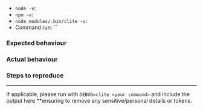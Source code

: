 - `node -v`:
- `npm -v`:
- `node_modules/.bin/clite -v`:
- Command run: ``

### Expected behaviour


### Actual behaviour


### Steps to reproduce


---

If applicable, please run with `DEBUG=clite <your command>` and include the output here **ensuring to remove any sensitive/personal details or tokens.
